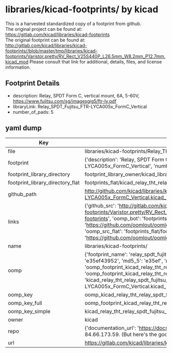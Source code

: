 # libraries/kicad-footprints/ by kicad  
This is a harvested standardized copy of a footprint from github.  
The original project can be found at:  
https://gitlab.com/kicad/libraries/kicad-footprints  
The original footprint can be found at:
http://gitlab.com/kicad/libraries/kicad-footprints//blob/master/tmp/libraries/kicad-footprints/Varistor.pretty/RV_Rect_V25S440P_L26.5mm_W8.2mm_P12.7mm.kicad_mod
Please consult that link for additional, details, files, and license information.  
## Footprint Details
* description: Relay, SPDT Form C, vertical mount, 6A, 5-60V, https://www.fujitsu.com/sg/imagesgig5/ftr-ly.pdf  
* libraryLink: Relay_SPDT_Fujitsu_FTR-LYCA005x_FormC_Vertical  
* number_of_pads: 5  
## yaml dump  
| Key | Value |  
| --- | --- |  
| file | libraries/kicad-footprints/Relay_THT.pretty/Relay_SPDT_Fujitsu_FTR-LYCA005x_FormC_Vertical.kicad_mod |  
| footprint | {'description': 'Relay, SPDT Form C, vertical mount, 6A, 5-60V, https://www.fujitsu.com/sg/imagesgig5/ftr-ly.pdf', 'libraryLink': 'Relay_SPDT_Fujitsu_FTR-LYCA005x_FormC_Vertical', 'number_of_pads': 5} |  
| footprint_library_directory | footprint_library_owner/kicad_libraries/kicad-footprints/ |  
| footprint_library_directory_flat | footprints_flat/kicad_relay_tht_relay_spdt_fujitsu_ftr_lyca005x_formc_vertical/working |  
| github_path | http://github.com/kicad/libraries/kicad-footprints//blob/master/tmp/libraries/kicad-footprints/Relay_THT.pretty/Relay_SPDT_Fujitsu_FTR-LYCA005x_FormC_Vertical.kicad_mod |  
| links | {'github_src': 'http://gitlab.com/kicad/libraries/kicad-footprints//blob/master/tmp/libraries/kicad-footprints/Varistor.pretty/RV_Rect_V25S440P_L26.5mm_W8.2mm_P12.7mm.kicad_mod', 'github_src_repo': 'https://gitlab.com/kicad/libraries/kicad-footprints', 'oomp_bot': 'footprints/kicad_relay_tht_relay_spdt_fujitsu_ftr_lyca005x_formc_vertical/working', 'oomp_bot_github': 'https://github.com/oomlout/oomlout_oomp_footprint_bot/tree/main/footprints/kicad_relay_tht_relay_spdt_fujitsu_ftr_lyca005x_formc_vertical/working', 'oomp_src_flat': 'footprints_flat/footprints_flat/kicad_relay_tht_relay_spdt_fujitsu_ftr_lyca005x_formc_vertical/working', 'oomp_src_flat_github': 'https://github.com/oomlout/oomlout_oomp_footprint_src/tree/main/footprints_flat/kicad_relay_tht_relay_spdt_fujitsu_ftr_lyca005x_formc_vertical/working'} |  
| name | libraries/kicad-footprints/ |  
| oomp | {'footprint_name': 'relay_spdt_fujitsu_ftr_lyca005x_formc_vertical', 'library_name': 'relay_tht', 'md5': 'e35ef4395213f7fecaabb0cbc1385d15', 'md5_10': 'e35ef43952', 'md5_5': 'e35ef', 'md5_6': 'e35ef4', 'oomp_key': 'oomp_kicad_relay_tht_relay_spdt_fujitsu_ftr_lyca005x_formc_vertical', 'oomp_key_extra': 'oomp_footprint_kicad_relay_tht_relay_spdt_fujitsu_ftr_lyca005x_formc_vertical', 'oomp_key_full': 'oomp_footprint_kicad_relay_tht_relay_spdt_fujitsu_ftr_lyca005x_formc_vertical_e35ef4', 'oomp_key_simple': 'kicad_relay_tht_relay_spdt_fujitsu_ftr_lyca005x_formc_vertical', 'original_filename': 'libraries/kicad-footprints/Relay_THT.pretty/Relay_SPDT_Fujitsu_FTR-LYCA005x_FormC_Vertical.kicad_mod', 'owner_name': 'kicad'} |  
| oomp_key | oomp_kicad_relay_tht_relay_spdt_fujitsu_ftr_lyca005x_formc_vertical |  
| oomp_key_full | oomp_footprint_kicad_relay_tht_relay_spdt_fujitsu_ftr_lyca005x_formc_vertical |  
| oomp_key_simple | kicad_relay_tht_relay_spdt_fujitsu_ftr_lyca005x_formc_vertical |  
| owner | kicad |  
| repo | {'documentation_url': 'https://docs.github.com/rest/overview/resources-in-the-rest-api#rate-limiting', 'message': "API rate limit exceeded for 84.66.173.59. (But here's the good news: Authenticated requests get a higher rate limit. Check out the documentation for more details.)"} |  
| url | https://gitlab.com/kicad/libraries/kicad-footprints |  

